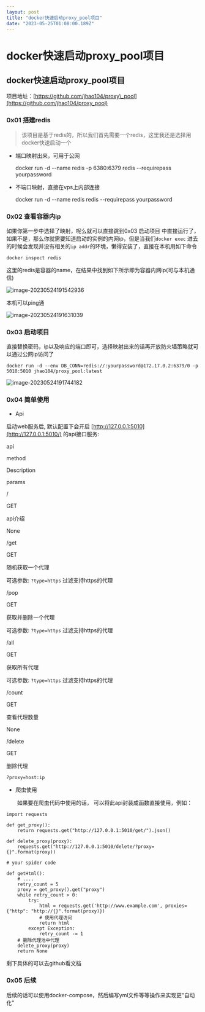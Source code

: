 ```yaml
---
layout: post
title: "docker快速启动proxy_pool项目"
date: "2023-05-25T01:08:00.189Z"
---
```

docker快速启动proxy\_pool项目
=======================

docker快速启动proxy\_pool项目
-----------------------

项目地址：[https://github.com/jhao104/proxy\_pool](https://github.com/jhao104/proxy_pool)

### 0x01 搭建redis

> 该项目是基于redis的，所以我们首先需要一个redis，这里我还是选择用docker快速启动一个

*   端口映射出来，可用于公网

    docker run -d --name redis -p 6380:6379 redis --requirepass yourpassword
    

*   不端口映射，直接在vps上内部连接

    docker run -d --name redis  redis --requirepass yourpassword
    

### 0x02 查看容器内ip

如果你第一步中选择了映射，呢么就可以直接跳到0x03 启动项目 中直接运行了，如果不是，那么你就需要知道启动的实例的内网ip，但是当我们`docker exec` 进去的时候会发现并没有相关的`ip addr`的环境，懒得安装了，直接在本机用如下命令

    docker inspect redis
    

这里的redis是容器的name，在结果中找到如下所示即为容器内网ip(可与本机通信)

![image-20230524191542936](https://img2023.cnblogs.com/blog/2729785/202305/2729785-20230524192414527-1521610507.png)

本机可以ping通

![image-20230524191631039](https://img2023.cnblogs.com/blog/2729785/202305/2729785-20230524192414185-1063560546.png)

### 0x03 启动项目

直接替换密码，ip以及响应的端口即可，选择映射出来的话再开放防火墙策略就可以通过公网ip访问了

    docker run -d --env DB_CONN=redis://:yourpassword@172.17.0.2:6379/0 -p 5010:5010 jhao104/proxy_pool:latest
    

![image-20230524191744182](https://img2023.cnblogs.com/blog/2729785/202305/2729785-20230524192413656-1880310246.png)

### 0x04 简单使用

*   Api

启动web服务后, 默认配置下会开启 [http://127.0.0.1:5010](http://127.0.0.1:5010/) 的api接口服务:

api

method

Description

params

/

GET

api介绍

None

/get

GET

随机获取一个代理

可选参数: `?type=https` 过滤支持https的代理

/pop

GET

获取并删除一个代理

可选参数: `?type=https` 过滤支持https的代理

/all

GET

获取所有代理

可选参数: `?type=https` 过滤支持https的代理

/count

GET

查看代理数量

None

/delete

GET

删除代理

`?proxy=host:ip`

*   爬虫使用

　　如果要在爬虫代码中使用的话， 可以将此api封装成函数直接使用，例如：

    import requests
    
    def get_proxy():
        return requests.get("http://127.0.0.1:5010/get/").json()
    
    def delete_proxy(proxy):
        requests.get("http://127.0.0.1:5010/delete/?proxy={}".format(proxy))
    
    # your spider code
    
    def getHtml():
        # ....
        retry_count = 5
        proxy = get_proxy().get("proxy")
        while retry_count > 0:
            try:
                html = requests.get('http://www.example.com', proxies={"http": "http://{}".format(proxy)})
                # 使用代理访问
                return html
            except Exception:
                retry_count -= 1
        # 删除代理池中代理
        delete_proxy(proxy)
        return None
    

剩下具体的可以去github看文档

### 0x05 后续

后续的话可以使用docker-compose，然后编写yml文件等等操作来实现更“自动化”